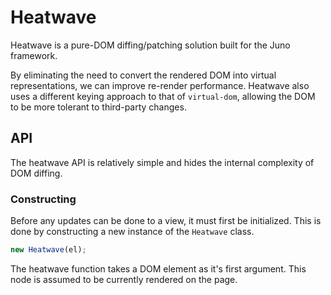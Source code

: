 # Heatwave
Heatwave is a pure-DOM diffing/patching solution built for the Juno framework.

By eliminating the need to convert the rendered DOM into virtual representations, we can improve re-render performance. Heatwave also uses a different keying approach to that of `virtual-dom`, allowing the DOM to be more tolerant to third-party changes.

## API
The heatwave API is relatively simple and hides the internal complexity of DOM diffing.

### Constructing
Before any updates can be done to a view, it must first be initialized. This is done by constructing a new instance of the `Heatwave` class.

```javascript
new Heatwave(el);
```
The heatwave function takes a DOM element as it's first argument. This node is assumed to be currently rendered on the page. 

